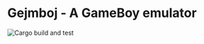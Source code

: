 # Gejmboj - A GameBoy emulator

![Cargo build and test](https://github.com/iensu/gejmboj/workflows/Rust/badge.svg)
